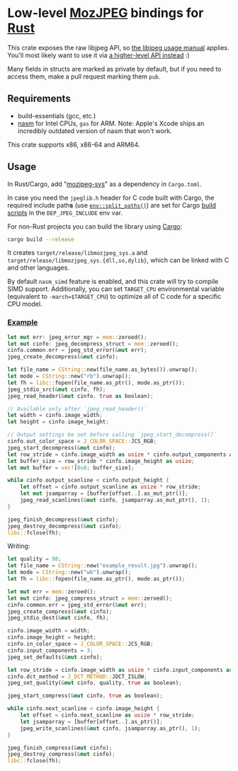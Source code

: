 # Low-level [MozJPEG](https://github.com/mozilla/mozjpeg) bindings for [Rust](https://www.rust-lang.org/)

This crate exposes the raw libjpeg API, so [the libjpeg usage manual](https://github.com/mozilla/mozjpeg/blob/master/libjpeg.txt) applies. You'll most likely want to use it via [a higher-level API instead](https://lib.rs/crates/mozjpeg) :)

Many fields in structs are marked as private by default, but if you need to access them, make a pull request marking them `pub`.

## Requirements

* build-essentials (gcc, etc.)
* [nasm](https://www.nasm.us/) for Intel CPUs, `gas` for ARM. Note: Apple's Xcode ships an incredibly outdated version of nasm that won't work.

This crate supports x86, x86-64 and ARM64.

## Usage

In Rust/Cargo, add "[mozjpeg-sys][crate]" as a dependency in `Cargo.toml`.

[crate]: https://lib.rs/crates/mozjpeg-sys

In case you need the `jpeglib.h` header for C code built with Cargo, the required include path**s** (use [`env::split_paths()`][1]) are set for Cargo [build scripts][2] in the `DEP_JPEG_INCLUDE` env var.

[1]: https://doc.rust-lang.org/std/env/fn.split_paths.html
[2]: https://doc.rust-lang.org/cargo/reference/environment-variables.html#environment-variables-cargo-sets-for-build-scripts

For non-Rust projects you can build the library using [Cargo](https://rustup.rs/):

```sh
cargo build --release
```

It creates `target/release/libmozjpeg_sys.a` and `target/release/libmozjpeg_sys.{dll,so,dylib}`, which can be linked with C and other languages.

By default `nasm_simd` feature is enabled, and this crate will try to compile SIMD support. Additionally, you can set `TARGET_CPU` environmental variable (equivalent to `-march=$TARGET_CPU`) to optimize all of C code for a specific CPU model.

### [Example](examples/reencode.rs)

```rust
let mut err: jpeg_error_mgr = mem::zeroed();
let mut cinfo: jpeg_decompress_struct = mem::zeroed();
cinfo.common.err = jpeg_std_error(&mut err);
jpeg_create_decompress(&mut cinfo);

let file_name = CString::new(file_name.as_bytes()).unwrap();
let mode = CString::new("rb").unwrap();
let fh = libc::fopen(file_name.as_ptr(), mode.as_ptr());
jpeg_stdio_src(&mut cinfo, fh);
jpeg_read_header(&mut cinfo, true as boolean);

// Available only after `jpeg_read_header()`
let width = cinfo.image_width;
let height = cinfo.image_height;

// Output settings be set before calling `jpeg_start_decompress()`
cinfo.out_color_space = J_COLOR_SPACE::JCS_RGB;
jpeg_start_decompress(&mut cinfo);
let row_stride = cinfo.image_width as usize * cinfo.output_components as usize;
let buffer_size = row_stride * cinfo.image_height as usize;
let mut buffer = vec![0u8; buffer_size];

while cinfo.output_scanline < cinfo.output_height {
    let offset = cinfo.output_scanline as usize * row_stride;
    let mut jsamparray = [buffer[offset..].as_mut_ptr()];
    jpeg_read_scanlines(&mut cinfo, jsamparray.as_mut_ptr(), 1);
}

jpeg_finish_decompress(&mut cinfo);
jpeg_destroy_decompress(&mut cinfo);
libc::fclose(fh);
```

Writing:

```rust
let quality = 98;
let file_name = CString::new("example_result.jpg").unwrap();
let mode = CString::new("wb").unwrap();
let fh = libc::fopen(file_name.as_ptr(), mode.as_ptr());

let mut err = mem::zeroed();
let mut cinfo: jpeg_compress_struct = mem::zeroed();
cinfo.common.err = jpeg_std_error(&mut err);
jpeg_create_compress(&mut cinfo);
jpeg_stdio_dest(&mut cinfo, fh);

cinfo.image_width = width;
cinfo.image_height = height;
cinfo.in_color_space = J_COLOR_SPACE::JCS_RGB;
cinfo.input_components = 3;
jpeg_set_defaults(&mut cinfo);

let row_stride = cinfo.image_width as usize * cinfo.input_components as usize;
cinfo.dct_method = J_DCT_METHOD::JDCT_ISLOW;
jpeg_set_quality(&mut cinfo, quality, true as boolean);

jpeg_start_compress(&mut cinfo, true as boolean);

while cinfo.next_scanline < cinfo.image_height {
    let offset = cinfo.next_scanline as usize * row_stride;
    let jsamparray = [buffer[offset..].as_ptr()];
    jpeg_write_scanlines(&mut cinfo, jsamparray.as_ptr(), 1);
}

jpeg_finish_compress(&mut cinfo);
jpeg_destroy_compress(&mut cinfo);
libc::fclose(fh);
```
